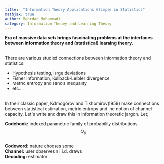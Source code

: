 ```yaml
---
title:  "Information Theory Applications Glimpse in Statistics"
mathjax: true
author: Mehrdad Mohammadi
category: Information Theoey and Learning Theory 
---
```

**Era of massive data sets brings fascinating problems at the interfaces between information theory and
(statistical) learning theory.**

<br/>
There are various studied connections between information theory and statistics:
<ul>
  <li>Hypothesis testing, large deviations</li>
  <li>Fisher information, Kullback-Leibler divergence</li>
  <li>Metric entropy and Fano’s inequality</li>
  <li> etc...</li>
</ul>
<br/>
 In their classic paper, Kolmogorov and Tikhomirov(1959) make connections between statistical estimation, metric entropy and the notion of channel capacity. Let's write and draw this in information theoretic jargon. Let; <br/>
 
 **Codebook:** indexed parametric family of probability distributions $$Q_\theta$$ <br/>
 **Codeword:** nature chooses some <br/>
 **Channel:** user observes n i.i.d. draws <br/>
 **Decoding:** estimator <br/>
